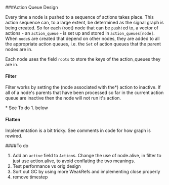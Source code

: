 ###Action Queue Design

Every time a node is pushed to a sequence of actions takes place. This action sequence can, to a large extent, be determined as the signal graph is being created. So for each (root) node that can be `push!`ed to, a vector of actions - an `action_queue` - is set up and stored in `action_queues[node]`. When `node`s are created that depend on other nodes, they are added to all the appropriate action queues, i.e. the `Set` of action queues that the parent nodes are in.

Each node uses the field `roots` to store the keys of the action_queues they are in.

#### Filter

Filter works by setting the (node associated with the*) action to inactive. If all of a node's parents that have been processed so far in the current action queue are inactive then the node will not run it's action.

\* See To do 1. below

#### Flatten

Implementation is a bit tricky. See comments in code for how graph is rewired.

####To do
 1. Add an `active` field to `Action`s. Change the use of node.alive, in filter to just use action.alive, to avoid conflating the two meanings.
 1. Test performance vs orig design
 1. Sort out GC by using more WeakRefs and implementing close properly
 1. remove timestep
